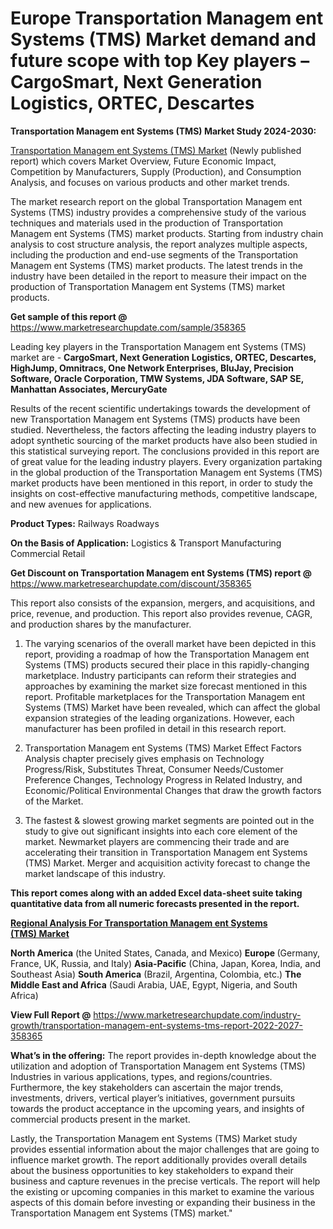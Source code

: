 # Europe Transportation Managem ent Systems (TMS) Market demand and future scope with top Key players – CargoSmart, Next Generation Logistics, ORTEC, Descartes
<strong>Transportation Managem ent Systems (TMS) Market Study 2024-2030:</strong>

<a href=https://www.marketresearchupdate.com/sample/358365>Transportation Managem ent Systems (TMS) Market</a> (Newly published report) which covers Market Overview, Future Economic Impact, Competition by Manufacturers, Supply (Production), and Consumption Analysis, and focuses on various products and other market trends.

The market research report on the global Transportation Managem ent Systems (TMS) industry provides a comprehensive study of the various techniques and materials used in the production of Transportation Managem ent Systems (TMS) market products. Starting from industry chain analysis to cost structure analysis, the report analyzes multiple aspects, including the production and end-use segments of the Transportation Managem ent Systems (TMS) market products. The latest trends in the industry have been detailed in the report to measure their impact on the production of Transportation Managem ent Systems (TMS) market products.

<strong>Get sample of this report @</strong> <a href=https://www.marketresearchupdate.com/sample/358365>https://www.marketresearchupdate.com/sample/358365</a>

Leading key players in the Transportation Managem ent Systems (TMS) market are -
<strong>CargoSmart, Next Generation Logistics, ORTEC, Descartes, HighJump, Omnitracs, One Network Enterprises, BluJay, Precision Software, Oracle Corporation, TMW Systems, JDA Software, SAP SE, Manhattan Associates, MercuryGate</strong>

Results of the recent scientific undertakings towards the development of new Transportation Managem ent Systems (TMS) products have been studied. Nevertheless, the factors affecting the leading industry players to adopt synthetic sourcing of the market products have also been studied in this statistical surveying report. The conclusions provided in this report are of great value for the leading industry players. Every organization partaking in the global production of the Transportation Managem ent Systems (TMS) market products have been mentioned in this report, in order to study the insights on cost-effective manufacturing methods, competitive landscape, and new avenues for applications.

<strong>Product Types:</strong>
Railways
Roadways

<strong>On the Basis of Application:</strong>
Logistics & Transport
Manufacturing
Commercial
Retail

<strong>Get Discount on Transportation Managem ent Systems (TMS) report @</strong> <a href=https://www.marketresearchupdate.com/discount/358365>https://www.marketresearchupdate.com/discount/358365</a>

This report also consists of the expansion, mergers, and acquisitions, and price, revenue, and production. This report also provides revenue, CAGR, and production shares by the manufacturer.

1) The varying scenarios of the overall market have been depicted in this report, providing a roadmap of how the Transportation Managem ent Systems (TMS) products secured their place in this rapidly-changing marketplace. Industry participants can reform their strategies and approaches by examining the market size forecast mentioned in this report. Profitable marketplaces for the Transportation Managem ent Systems (TMS) Market have been revealed, which can affect the global expansion strategies of the leading organizations. However, each manufacturer has been profiled in detail in this research report.

2) Transportation Managem ent Systems (TMS) Market Effect Factors Analysis chapter precisely gives emphasis on Technology Progress/Risk, Substitutes Threat, Consumer Needs/Customer Preference Changes, Technology Progress in Related Industry, and Economic/Political Environmental Changes that draw the growth factors of the Market.

3) The fastest &amp; slowest growing market segments are pointed out in the study to give out significant insights into each core element of the market. Newmarket players are commencing their trade and are accelerating their transition in Transportation Managem ent Systems (TMS) Market. Merger and acquisition activity forecast to change the market landscape of this industry.

<strong>This report comes along with an added Excel data-sheet suite taking quantitative data from all numeric forecasts presented in the report.</strong>

<strong><u><b>Regional Analysis For Transportation Managem ent Systems (TMS) Market</b></u></strong>

<strong><b>North America</b></strong> (the United States, Canada, and Mexico)
<strong><b>Europe </b></strong>(Germany, France, UK, Russia, and Italy)
<strong><b>Asia-Pacific</b></strong> (China, Japan, Korea, India, and Southeast Asia)
<strong><b>South America</b></strong> (Brazil, Argentina, Colombia, etc.)
<strong><b>The Middle East and Africa</b></strong> (Saudi Arabia, UAE, Egypt, Nigeria, and South Africa)

<strong>View Full Report @</strong> <a href=https://www.marketresearchupdate.com/industry-growth/transportation-managem-ent-systems-tms-report-2022-2027-358365>https://www.marketresearchupdate.com/industry-growth/transportation-managem-ent-systems-tms-report-2022-2027-358365</a>

<strong>What’s in the offering:</strong> The report provides in-depth knowledge about the utilization and adoption of Transportation Managem ent Systems (TMS) Industries in various applications, types, and regions/countries. Furthermore, the key stakeholders can ascertain the major trends, investments, drivers, vertical player’s initiatives, government pursuits towards the product acceptance in the upcoming years, and insights of commercial products present in the market.

Lastly, the Transportation Managem ent Systems (TMS) Market study provides essential information about the major challenges that are going to influence market growth. The report additionally provides overall details about the business opportunities to key stakeholders to expand their business and capture revenues in the precise verticals. The report will help the existing or upcoming companies in this market to examine the various aspects of this domain before investing or expanding their business in the Transportation Managem ent Systems (TMS) market."
